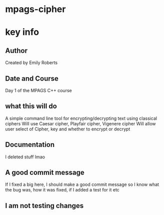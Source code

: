 

# mpags-cipher

# key info
## Author
Created by Emily Roberts

## Date and Course
Day 1 of the MPAGS C++ course

## what this will do
A simple command line tool for encrypting/decrypting text using classical ciphers
Will use Caesar cipher, Playfair cipher, Vigenere cipher
Will allow user select of Cipher, key and whether to encrypt or decrypt

## Documentation

I deleted stuff lmao

## A good commit message

If I fixed a big here, I should make a good commit message so I know what the bug was, how it was fixed, if I added a test for it etc

## I am not testing changes